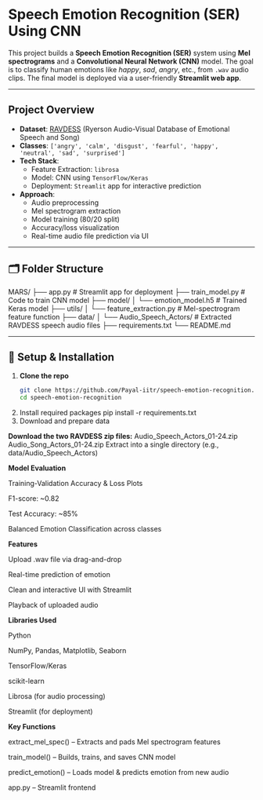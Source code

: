 #  Speech Emotion Recognition (SER) Using CNN

This project builds a **Speech Emotion Recognition (SER)** system using **Mel spectrograms** and a **Convolutional Neural Network (CNN)** model. The goal is to classify human emotions like *happy*, *sad*, *angry*, etc., from `.wav` audio clips. The final model is deployed via a user-friendly **Streamlit web app**.

---

## Project Overview

- **Dataset**: [RAVDESS](https://zenodo.org/record/1188976) (Ryerson Audio-Visual Database of Emotional Speech and Song)
- **Classes**: `['angry', 'calm', 'disgust', 'fearful', 'happy', 'neutral', 'sad', 'surprised']`
- **Tech Stack**:
  - Feature Extraction: `librosa`
  - Model: CNN using `TensorFlow/Keras`
  - Deployment: `Streamlit` app for interactive prediction
- **Approach**:
  - Audio preprocessing
  - Mel spectrogram extraction
  - Model training (80/20 split)
  - Accuracy/loss visualization
  - Real-time audio file prediction via UI

---

## 🗂️ Folder Structure

MARS/
├── app.py # Streamlit app for deployment
├── train_model.py # Code to train CNN model
├── model/
│ └── emotion_model.h5 # Trained Keras model
├── utils/
│ └── feature_extraction.py # Mel-spectrogram feature function
├── data/
│ └── Audio_Speech_Actors/ # Extracted RAVDESS speech audio files
├── requirements.txt
└── README.md


---

## 🔧 Setup & Installation

1. **Clone the repo**  
   ```bash
   git clone https://github.com/Payal-iitr/speech-emotion-recognition.git
   cd speech-emotion-recognition
2. Install required packages
pip install -r requirements.txt
3. Download and prepare data

**Download the two RAVDESS zip files:**
Audio_Speech_Actors_01-24.zip
Audio_Song_Actors_01-24.zip
Extract into a single directory (e.g., data/Audio_Speech_Actors)

**Model Evaluation**

Training-Validation Accuracy & Loss Plots

F1-score: ~0.82

Test Accuracy: ~85%

Balanced Emotion Classification across classes

**Features**

Upload .wav file via drag-and-drop

Real-time prediction of emotion

Clean and interactive UI with Streamlit

Playback of uploaded audio

**Libraries Used**

Python

NumPy, Pandas, Matplotlib, Seaborn

TensorFlow/Keras

scikit-learn

Librosa (for audio processing)

Streamlit (for deployment)

**Key Functions**

extract_mel_spec() – Extracts and pads Mel spectrogram features

train_model() – Builds, trains, and saves CNN model

predict_emotion() – Loads model & predicts emotion from new audio

app.py – Streamlit frontend
